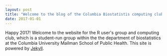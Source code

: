 ```yaml
---
layout: post
title: "Welcome to the blog of the Columbia Biostatistis computing club!"
date: 2017-01-01
---
```


Happy 2017! Welcome to the website for the R user's group and computing club, which is a student-run group 
within the the department of biostatistics 
at the Columbia University Mailman School of Public Health. This site is powered by [Jekyll](http://jekyllrb.com).
